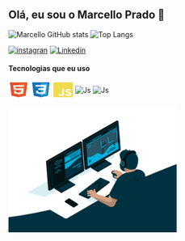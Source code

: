 ## Olá, eu sou o Marcello Prado 🖖 

![Marcello GitHub stats](https://github-readme-stats.vercel.app/api?username=marcelloprado&theme=tokyonight)
![Top Langs](https://github-readme-stats.vercel.app/api/top-langs/?username=marcelloprado&layout=compact&theme=tokyonight)


[![instagran](https://img.shields.io/badge/Instagram-E4405F?style=for-the-badge&logo=instagram&logoColor=white)](https://www.instagram.com/cellezza/)
[![Linkedin](https://img.shields.io/badge/LinkedIn-0077B5?style=for-the-badge&logo=linkedin&logoColor=white)](https://www.linkedin.com/in/marcello-prado-7088ab128/)

#### Tecnologias que eu uso
<div style="display: inline_block">
  <img align="center" alt="HTML" height="30" width="40" src="https://raw.githubusercontent.com/devicons/devicon/master/icons/html5/html5-original.svg">
  <img align="center" alt="CSS" height="30" width="40" src="https://raw.githubusercontent.com/devicons/devicon/master/icons/css3/css3-original.svg">
  <img align="center" alt="Js" height="30" width="40" src="https://raw.githubusercontent.com/devicons/devicon/master/icons/javascript/javascript-plain.svg">
  <img align="center" alt="Js" height="30" width="40"src="https://cdn.jsdelivr.net/gh/devicons/devicon/icons/react/react-original.svg">
  <img align="center" alt="Js" height="30" width="40" src="https://cdn.jsdelivr.net/gh/devicons/devicon/icons/typescript/typescript-plain.svg">
</div>
    <div style="display: inline_block"><br>
      <img align="left" height="250" alt="coding-time" src="code.gif">
    </div>
 
          
            
          
 


